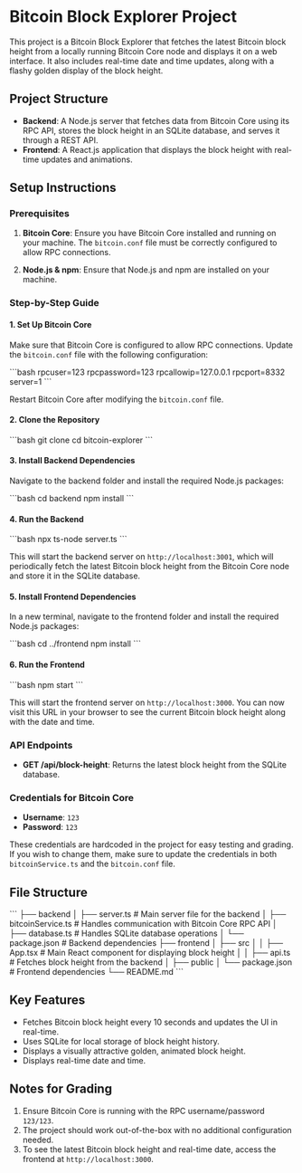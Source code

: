 
# Bitcoin Block Explorer Project

This project is a Bitcoin Block Explorer that fetches the latest Bitcoin block height from a locally running Bitcoin Core node and displays it on a web interface. It also includes real-time date and time updates, along with a flashy golden display of the block height.

## Project Structure

- **Backend**: A Node.js server that fetches data from Bitcoin Core using its RPC API, stores the block height in an SQLite database, and serves it through a REST API.
- **Frontend**: A React.js application that displays the block height with real-time updates and animations.

## Setup Instructions

### Prerequisites

1. **Bitcoin Core**: Ensure you have Bitcoin Core installed and running on your machine. The `bitcoin.conf` file must be correctly configured to allow RPC connections.

2. **Node.js & npm**: Ensure that Node.js and npm are installed on your machine.

### Step-by-Step Guide

#### 1. Set Up Bitcoin Core

Make sure that Bitcoin Core is configured to allow RPC connections. Update the `bitcoin.conf` file with the following configuration:

\`\`\`bash
rpcuser=123
rpcpassword=123
rpcallowip=127.0.0.1
rpcport=8332
server=1
\`\`\`

Restart Bitcoin Core after modifying the `bitcoin.conf` file.

#### 2. Clone the Repository

\`\`\`bash
git clone <your-repository-url>
cd bitcoin-explorer
\`\`\`

#### 3. Install Backend Dependencies

Navigate to the backend folder and install the required Node.js packages:

\`\`\`bash
cd backend
npm install
\`\`\`

#### 4. Run the Backend

\`\`\`bash
npx ts-node server.ts
\`\`\`

This will start the backend server on `http://localhost:3001`, which will periodically fetch the latest Bitcoin block height from the Bitcoin Core node and store it in the SQLite database.

#### 5. Install Frontend Dependencies

In a new terminal, navigate to the frontend folder and install the required Node.js packages:

\`\`\`bash
cd ../frontend
npm install
\`\`\`

#### 6. Run the Frontend

\`\`\`bash
npm start
\`\`\`

This will start the frontend server on `http://localhost:3000`. You can now visit this URL in your browser to see the current Bitcoin block height along with the date and time.

### API Endpoints

- **GET /api/block-height**: Returns the latest block height from the SQLite database.

### Credentials for Bitcoin Core

- **Username**: `123`
- **Password**: `123`

These credentials are hardcoded in the project for easy testing and grading. If you wish to change them, make sure to update the credentials in both `bitcoinService.ts` and the `bitcoin.conf` file.

## File Structure

\`\`\`
├── backend
│   ├── server.ts           # Main server file for the backend
│   ├── bitcoinService.ts   # Handles communication with Bitcoin Core RPC API
│   ├── database.ts         # Handles SQLite database operations
│   └── package.json        # Backend dependencies
├── frontend
│   ├── src
│   │   ├── App.tsx         # Main React component for displaying block height
│   │   ├── api.ts          # Fetches block height from the backend
│   ├── public
│   └── package.json        # Frontend dependencies
└── README.md
\`\`\`

## Key Features

- Fetches Bitcoin block height every 10 seconds and updates the UI in real-time.
- Uses SQLite for local storage of block height history.
- Displays a visually attractive golden, animated block height.
- Displays real-time date and time.

## Notes for Grading

1. Ensure Bitcoin Core is running with the RPC username/password `123/123`.
2. The project should work out-of-the-box with no additional configuration needed.
3. To see the latest Bitcoin block height and real-time date, access the frontend at `http://localhost:3000`.
